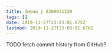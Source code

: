 ```yaml
---
title: Змены ў 8369031329
tags: []
date: 2019-11-27T23:03:01.675Z
lastmod: 2019-11-27T23:03:01.676Z
---
```


TODO fetch commit history from GitHub?

